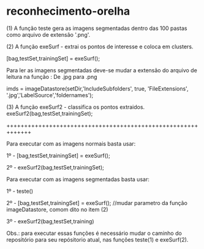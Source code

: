 # reconhecimento-orelha

(1) A função teste gera as imagens segmentadas dentro das 100 pastas como arquivo de extensão '.png'.

(2) A função exeSurf - extrai os pontos de interesse e coloca em clusters.

[bag,testSet,trainingSet] = exeSurf();

Para ler as imagens segmentadas deve-se mudar a extensão do arquivo de leitura na função :
De .jpg para .png

imds = imageDatastore(setDir,'IncludeSubfolders', true, 'FileExtensions', '.jpg','LabelSource','foldernames');


(3) A função exeSurf2 - classifica os pontos extraidos.
exeSurf2(bag,testSet,trainingSet);

+++++++++++++++++++++++++++++++++++++++++++++++++++++++++++++

Para executar com as imagens normais basta usar:

1º - [bag,testSet,trainingSet] = exeSurf();

2º - exeSurf2(bag,testSet,trainingSet);

Para executar com as imagens segmentadas basta usar:

1º - teste()

2º - [bag,testSet,trainingSet] = exeSurf(); //mudar parametro da função imageDatastore, comom dito no item (2)

3º - exeSurf2(bag,testSet,training)

Obs.: para executar essas funções é necessário mudar o caminho do repositório para seu repósitorio atual, nas funções teste(1) e exeSurf(2).
